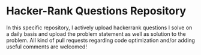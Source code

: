# Hacker-Rank Questions Repository

In this specific repository, I actively upload hackerrank questions I solve on a daily basis and upload the problem statement as well as solution to the problem. All kind of pull requests regarding code optimization and/or adding useful comments are welcomed!
